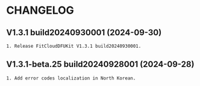 # CHANGELOG

## V1.3.1 build20240930001 (2024-09-30)
    1. Release FitCloudDFUKit V1.3.1 build20240930001.
    
## V1.3.1-beta.25 build20240928001 (2024-09-28)
    1. Add error codes localization in North Korean.

